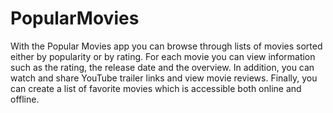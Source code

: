 # PopularMovies

With the Popular Movies app you can browse through lists of movies sorted either by popularity or by rating. For each movie you can view information such as the rating, the release date and the overview. In addition, you can watch and share YouTube trailer links and view movie reviews. Finally, you can create a list of favorite movies which is accessible both online and offline.
